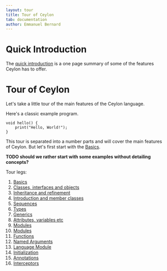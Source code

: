 ```yaml
---
layout: tour
title: Tour of Ceylon
tab: documentation
author: Emmanuel Bernard
---
```


# Quick Introduction

The [quick introduction](introduction) is a one page summary of some of the features 
Ceylon has to offer.

# Tour of Ceylon

Let's take a little tour of the main features of the Ceylon language.

Here's a classic example program.

    void hello() {
        print("Hello, World!");
    }

This tour is separated into a number parts and will cover the main features of 
Ceylon. But let's first start with the [Basics](basics). 

__TODO should we rather start with some examples without detailing concepts?__

Tour legs:

1. [Basics](basics)
1. [Classes, interfaces and objects](classes)
1. [Inheritance and refinement](inheritance)
1. [Introduction and member classes](introduction)
1. [Sequences](sequences)
1. [Types](types)
1. [Generics](generics)
1. [Attributes, variables etc](missing-pieces)
1. [Modules](modules)
1. [Modules](modules)
1. [Functions](functions)
1. [Named Arguments](named-arguments)
1. [Language Module](language-module)
1. [Initialization](initialization)
1. [Annotations](annotations)
1. [Interceptors](interceptors)
